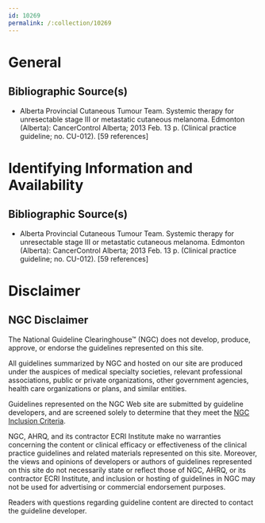 ```yaml
---
id: 10269
permalink: /:collection/10269
---
```


# General

## Bibliographic Source(s)

- Alberta Provincial Cutaneous Tumour Team. Systemic therapy for unresectable stage III or metastatic cutaneous melanoma. Edmonton (Alberta): CancerControl Alberta; 2013 Feb. 13 p. (Clinical practice guideline; no. CU-012). [59 references]

# Identifying Information and Availability

## Bibliographic Source(s)

- Alberta Provincial Cutaneous Tumour Team. Systemic therapy for unresectable stage III or metastatic cutaneous melanoma. Edmonton (Alberta): CancerControl Alberta; 2013 Feb. 13 p. (Clinical practice guideline; no. CU-012). [59 references]

# Disclaimer

## NGC Disclaimer

The National Guideline Clearinghouse™ (NGC) does not develop, produce, approve, or endorse the guidelines represented on this site.

All guidelines summarized by NGC and hosted on our site are produced under the auspices of medical specialty societies, relevant professional associations, public or private organizations, other government agencies, health care organizations or plans, and similar entities.

Guidelines represented on the NGC Web site are submitted by guideline developers, and are screened solely to determine that they meet the [NGC Inclusion Criteria](/help-and-about/summaries/inclusion-criteria).

NGC, AHRQ, and its contractor ECRI Institute make no warranties concerning the content or clinical efficacy or effectiveness of the clinical practice guidelines and related materials represented on this site. Moreover, the views and opinions of developers or authors of guidelines represented on this site do not necessarily state or reflect those of NGC, AHRQ, or its contractor ECRI Institute, and inclusion or hosting of guidelines in NGC may not be used for advertising or commercial endorsement purposes.

Readers with questions regarding guideline content are directed to contact the guideline developer.

